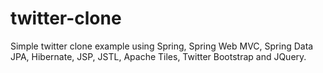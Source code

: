 # twitter-clone
Simple twitter clone example using Spring, Spring Web MVC, Spring Data JPA, Hibernate, JSP, JSTL, Apache Tiles, Twitter Bootstrap and JQuery.
